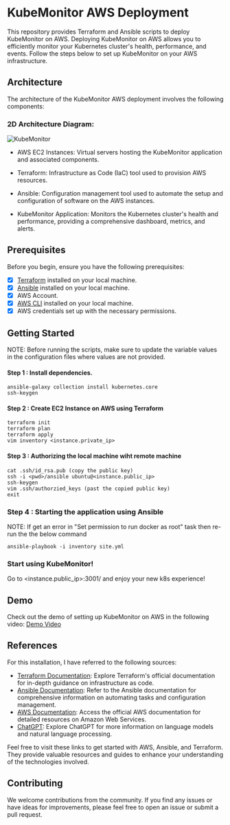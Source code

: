 # KubeMonitor AWS Deployment

This repository provides Terraform and Ansible scripts to deploy KubeMonitor on AWS. Deploying KubeMonitor on AWS allows you to efficiently monitor your Kubernetes cluster's health, performance, and events. Follow the steps below to set up KubeMonitor on your AWS infrastructure.

## Architecture
The architecture of the KubeMonitor AWS deployment involves the following components:

### 2D Architecture Diagram:

![KubeMonitor](https://github.com/prajapatdip/setup/assets/104031556/2776c26b-6889-47ef-8262-9e4afd8cff92)


* AWS EC2 Instances: Virtual servers hosting the KubeMonitor application and associated components.

* Terraform: Infrastructure as Code (IaC) tool used to provision AWS resources.

* Ansible: Configuration management tool used to automate the setup and configuration of software on the AWS instances.

* KubeMonitor Application: Monitors the Kubernetes cluster's health and performance, providing a comprehensive dashboard, metrics, and alerts.

## Prerequisites

Before you begin, ensure you have the following prerequisites:

- [x]  [Terraform](https://developer.hashicorp.com/terraform/tutorials/aws-get-started/install-cli) installed on your local machine.
- [x]  [Ansible](https://docs.ansible.com/ansible/latest/installation_guide/installation_distros.html) installed on your local machine.
- [X]  AWS Account.
- [X]  [AWS CLI](https://docs.aws.amazon.com/cli/latest/userguide/getting-started-install.html) installed on your local machine.
- [X]  AWS credentials set up with the necessary permissions.

## Getting Started
NOTE: Before running the scripts, make sure to update the variable values in the configuration files where values are not provided.

#### Step 1 : Install dependencies.

```
ansible-galaxy collection install kubernetes.core
ssh-keygen
```

#### Step 2 : Create EC2 Instance on AWS using Terraform

```
terraform init
terraform plan
terraform apply
vim inventory <instance.private_ip>
```

#### Step 3 : Authorizing the local machine wiht remote machine

```
cat .ssh/id_rsa.pub (copy the public key)
ssh -i <pwd>/ansible ubuntu@<instance.public_ip>
ssh-keygen
vim .ssh/authorzied_keys (past the copied public key)
exit
```

### Step 4 : Starting the application using Ansible
NOTE: If get an error in "Set permission to run docker as root" task then re-run the the below command

```
ansible-playbook -i inventory site.yml
```
### Start using KubeMonitor!
Go to <instance.public_ip>:3001/ and enjoy your new k8s experience!

## Demo
Check out the demo of setting up KubeMonitor on AWS in the following video: [Demo Video](https://drive.google.com/file/d/1RiCvqvHd6nAZONcWS2MEEAEOCQMSyCli/view?usp=drive_link)

## References
For this installation, I have referred to the following sources:
* [Terraform Documentation](https://developer.hashicorp.com/terraform/docs): Explore Terraform's official documentation for in-depth guidance on infrastructure as code.
* [Ansible Documentation](https://docs.ansible.com/ansible/latest/index.html): Refer to the Ansible documentation for comprehensive information on automating tasks and configuration management.
* [AWS Documentation](https://docs.aws.amazon.com/): Access the official AWS documentation for detailed resources on Amazon Web Services.
* [ChatGPT](https://chat.openai.com): Explore ChatGPT for more information on language models and natural language processing.

Feel free to visit these links to get started with AWS, Ansible, and Terraform. They provide valuable resources and guides to enhance your understanding of the technologies involved.
## Contributing

We welcome contributions from the community. If you find any issues or have ideas for improvements, please feel free to open an issue or submit a pull request.
